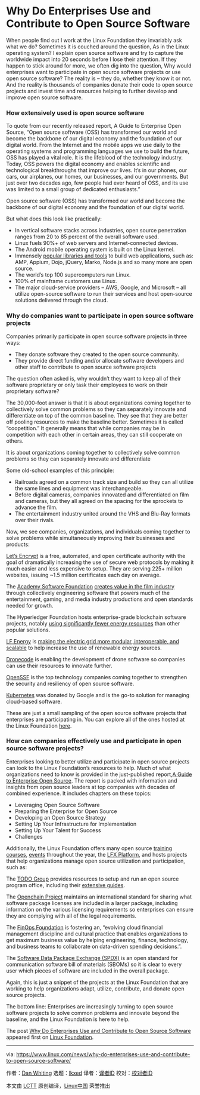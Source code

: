 [#]: subject: "Why Do Enterprises Use and Contribute to Open Source Software"
[#]: via: "https://www.linux.com/news/why-do-enterprises-use-and-contribute-to-open-source-software/"
[#]: author: "Dan Whiting https://www.linuxfoundation.org/blog/why-do-enterprises-use-and-contribute-to-open-source-software/"
[#]: collector: "lkxed"
[#]: translator: " "
[#]: reviewer: " "
[#]: publisher: " "
[#]: url: " "

Why Do Enterprises Use and Contribute to Open Source Software
======
When people find out I work at the Linux Foundation they invariably ask what we do? Sometimes it is couched around the question, As in the Linux operating system? I explain open source software and try to capture the worldwide impact into 20 seconds before I lose their attention. If they happen to stick around for more, we often dig into the question, Why would enterprises want to participate in open source software projects or use open source software? The reality is – they do, whether they know it or not. And the reality is thousands of companies donate their code to open source projects and invest time and resources helping to further develop and improve open source software.

### How extensively used is open source software

To quote from our recently released report, A Guide to Enterprise Open Source, “Open source software (OSS) has transformed our world and become the backbone of our digital economy and the foundation of our digital world. From the Internet and the mobile apps we use daily to the operating systems and programming languages we use to build the future, OSS has played a vital role. It is the lifeblood of the technology industry. Today, OSS powers the digital economy and enables scientific and technological breakthroughs that improve our lives. It’s in our phones, our cars, our airplanes, our homes, our businesses, and our governments. But just over two decades ago, few people had ever heard of OSS, and its use was limited to a small group of dedicated enthusiasts.”

Open source software (OSS) has transformed our world and become the backbone of our digital economy and the foundation of our digital world.

But what does this look like practically:

* In vertical software stacks across industries, open source penetration ranges from 20 to 85 percent of the overall software used.
* Linux fuels 90%+ of web servers and Internet-connected devices.
* The Android mobile operating system is built on the Linux kernel.
* Immensely [popular libraries and tools][1] to build web applications, such as: AMP, Appium, Dojo, jQuery, Marko, Node.js and so many more are open source.
* The world’s top 100 supercomputers run Linux.
* 100% of mainframe customers use Linux.
* The major cloud-service providers – AWS, Google, and Microsoft – all utilize open-source software to run their services and host open-source solutions delivered through the cloud.

### Why do companies want to participate in open source software projects

Companies primarily participate in open source software projects in three ways:

* They donate software they created to the open source community.
* They provide direct funding and/or allocate software developers and other staff to contribute to open source software projects

The question often asked is, why wouldn’t they want to keep all of their software proprietary or only task their employees to work on their proprietary software?

The 30,000-foot answer is that it is about organizations coming together to collectively solve common problems so they can separately innovate and differentiate on top of the common baseline. They see that they are better off pooling resources to make the baseline better. Sometimes it is called “coopetition.” It generally means that while companies may be in competition with each other in certain areas, they can still cooperate on others.

It is about organizations coming together to collectively solve common problems so they can separately innovate and differentiate

Some old-school examples of this principle:

* Railroads agreed on a common track size and build so they can all utilize the same lines and equipment was interchangeable.
* Before digital cameras, companies innovated and differentiated on film and cameras, but they all agreed on the spacing for the sprockets to advance the film.
* The entertainment industry united around the VHS and Blu-Ray formats over their rivals.

Now, we see companies, organizations, and individuals coming together to solve problems while simultaneously improving their businesses and products:

[Let’s Encrypt][2] is a free, automated, and open certificate authority with the goal of dramatically increasing the use of secure web protocols by making it much easier and less expensive to setup. They are serving 225+ million websites, issuing ~1.5 million certificates each day on average.

The [Academy Software Foundation][3] [creates value in the film industry][4] through collectively engineering software that powers much of the entertainment, gaming, and media industry productions and open standards needed for growth.

The Hyperledger Foundation hosts enterprise-grade blockchain software projects, notably [using significantly fewer energy resources][5] than other popular solutions.

[LF Energy][6] is [making the electric grid more modular, interoperable, and scalable][7] to help increase the use of renewable energy sources.

[Dronecode][8] is enabling the development of drone software so companies can use their resources to innovate further.

[OpenSSF][9] is the top technology companies coming together to strengthen the security and resiliency of open source software.

[Kubernetes][10] was donated by Google and is the go-to solution for managing cloud-based software.

These are just a small sampling of the open source software projects that enterprises are participating in. You can explore all of the ones hosted at the Linux Foundation [here][11].

### How can companies effectively use and participate in open source software projects?

Enterprises looking to better utilize and participate in open source projects can look to the Linux Foundation’s resources to help. Much of what organizations need to know is provided in the just-published report,[A Guide to Enterprise Open Source][12]. The report is packed with information and insights from open source leaders at top companies with decades of combined experience. It includes chapters on these topics:

* Leveraging Open Source Software
* Preparing the Enterprise for Open Source
* Developing an Open Source Strategy
* Setting Up Your Infrastructure for Implementation
* Setting Up Your Talent for Success
* Challenges

Additionally, the Linux Foundation offers many open source [training courses][13], [events][14] throughout the year, the [LFX Platform][15], and hosts projects that help organizations manage open source utilization and participation, such as:

The [TODO Group][16] provides resources to setup and run an open source program office, including their [extensive guides][17].

The [Openchain Project][18] maintains an international standard for sharing what software package licenses are included in a larger package, including information on the various licensing requirements so enterprises can ensure they are complying with all of the legal requirements.

The [FinOps Foundation][19] is fostering an, “evolving cloud financial management discipline and cultural practice that enables organizations to get maximum business value by helping engineering, finance, technology, and business teams to collaborate on data-driven spending decisions.”.

The [Software Data Package Exchange (SPDX)][20] is an open standard for communication software bill of materials (SBOMs) so it is clear to every user which pieces of software are included in the overall package.

Again, this is just a snippet of the projects at the Linux Foundation that are working to help organizations adapt, utilize, contribute, and donate open source projects.

The bottom line: Enterprises are increasingly turning to open source software projects to solve common problems and innovate beyond the baseline, and the Linux Foundation is here to help.

The post [Why Do Enterprises Use and Contribute to Open Source Software][21] appeared first on [Linux Foundation][22].

--------------------------------------------------------------------------------

via: https://www.linux.com/news/why-do-enterprises-use-and-contribute-to-open-source-software/

作者：[Dan Whiting][a]
选题：[lkxed][b]
译者：[译者ID](https://github.com/译者ID)
校对：[校对者ID](https://github.com/校对者ID)

本文由 [LCTT](https://github.com/LCTT/TranslateProject) 原创编译，[Linux中国](https://linux.cn/) 荣誉推出

[a]: https://www.linuxfoundation.org/blog/why-do-enterprises-use-and-contribute-to-open-source-software/
[b]: https://github.com/lkxed
[1]: https://openjsf.org/projects/
[2]: https://letsencrypt.org/
[3]: https://www.aswf.io/
[4]: https://linuxfoundation.org/tools/open-source-in-entertainment/
[5]: https://linuxfoundation.org/tools/carbon-footprint-of-nfts/
[6]: https://www.lfenergy.org/
[7]: https://linuxfoundation.org/tools/paving-the-way-to-battle-climate-change-how-two-utilities-embraced-open-source-to-speed-modernization-of-the-electric-grid/
[8]: https://www.dronecode.org/projects/
[9]: https://openssf.org/
[10]: https://kubernetes.io/
[11]: https://linuxfoundation.org/projects/
[12]: https://linuxfoundation.org/tools/guide-to-enterprise-open-source/
[13]: https://training.linuxfoundation.org/
[14]: https://events.linuxfoundation.org/
[15]: https://lfx.linuxfoundation.org/
[16]: https://todogroup.org/
[17]: https://linuxfoundation.org/resources/open-source-guides/
[18]: https://www.openchainproject.org/resources
[19]: https://www.finops.org/introduction/what-is-finops/
[20]: https://spdx.dev/
[21]: https://www.linuxfoundation.org/blog/why-do-enterprises-use-and-contribute-to-open-source-software/
[22]: https://www.linuxfoundation.org/
